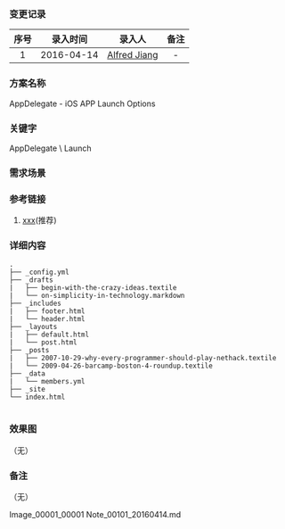 ### 变更记录

| 序号 | 录入时间 | 录入人 | 备注 |
|:--------:|:--------:|:--------:|:--------:|
| 1 | 2016-04-14 | [Alfred Jiang](https://github.com/viktyz) | - |

### 方案名称

AppDelegate - iOS APP Launch Options

### 关键字

AppDelegate \ Launch

### 需求场景

### 参考链接

1. [xxx](xxx)(推荐)

### 详细内容

```
.
├── _config.yml
├── _drafts
|   ├── begin-with-the-crazy-ideas.textile
|   └── on-simplicity-in-technology.markdown
├── _includes
|   ├── footer.html
|   └── header.html
├── _layouts
|   ├── default.html
|   └── post.html
├── _posts
|   ├── 2007-10-29-why-every-programmer-should-play-nethack.textile
|   └── 2009-04-26-barcamp-boston-4-roundup.textile
├── _data
|   └── members.yml
├── _site
└── index.html
```


```objectivec\xml\shell\python\java\php\html
```

### 效果图
（无）

### 备注
（无）

Image_00001_00001
Note_00101_20160414.md